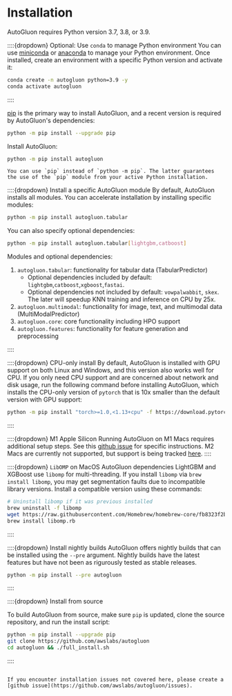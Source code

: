 # Installation

AutoGluon requires Python version 3.7, 3.8, or 3.9. 

::::{dropdown} Optional: Use `conda` to manage Python environment
You can use [miniconda](https://docs.conda.io/en/latest/miniconda.html) or [anaconda](https://www.anaconda.com/products/distribution) to
manage your Python environment. Once installed, create an environment with a specific Python version and activate it:

```bash
conda create -n autogluon python=3.9 -y
conda activate autogluon
```
::::

[pip](https://pip.pypa.io/en/stable/installation/) is the primary way to install AutoGluon, and a recent version is required by AutoGluon's dependencies:

```bash
python -m pip install --upgrade pip
```

Install AutoGluon:

```bash
python -m pip install autogluon
```

````{tip}
You can use `pip` instead of `python -m pip`. The latter guarantees the use of the `pip` module from your active Python installation.
````

::::{dropdown} Install a specific AutoGluon module
By default, AutoGluon installs all modules. You can accelerate installation by installing specific modules:

```bash
python -m pip install autogluon.tabular
```

You can also specify optional dependencies:

```bash
python -m pip install autogluon.tabular[lightgbm,catboost]
```

Modules and optional dependencies:

1. `autogluon.tabular`: functionality for tabular data (TabularPredictor)
   - Optional dependencies included by default: `lightgbm`,`catboost`,`xgboost`,`fastai`.
   - Optional dependencies not included by default: `vowpalwabbit`, `skex`. The later will speedup KNN training and inference on CPU by 25x.
1. `autogluon.multimodal`: functionality for image, text, and multimodal data (MultiModalPredictor)
1. `autogluon.core`: core functionality including HPO support
1. `autogluon.features`: functionality for feature generation and preprocessing

::::

::::{dropdown} CPU-only install
By default, AutoGluon is installed with GPU support on both Linux and Windows, and this version also works well for CPU. If you only need CPU support and are concerned about network and disk usage, run the following command before installing AutoGluon, which installs the CPU-only version of `pytorch` that is 10x smaller than the default version with GPU support:

```bash
python -m pip install "torch>=1.0,<1.13+cpu" -f https://download.pytorch.org/whl/cpu/torch_stable.html
```
::::

::::{dropdown} M1 Apple Silicon
Running AutoGluon on M1 Macs requires additional setup steps. See this [github issue](https://github.com/awslabs/autogluon/issues/1242#issuecomment-1285276870) for specific instructions. M2 Macs are currently not supported, but support is being tracked [here](https://github.com/awslabs/autogluon/issues/2271).
::::

::::{dropdown} `LibOMP` on MacOS
AutoGluon dependencies LightGBM and XGBoost use `libomp` for multi-threading. If you install `libomp` via `brew install libomp`, you may get segmentation faults due to incompatible library versions. Install a compatible version using these commands:

```bash
# Uninstall libomp if it was previous installed
brew uninstall -f libomp
wget https://raw.githubusercontent.com/Homebrew/homebrew-core/fb8323f2b170bd4ae97e1bac9bf3e2983af3fdb0/Formula/libomp.rb
brew install libomp.rb
```
::::

::::{dropdown} Install nightly builds
AutoGluon offers nightly builds that can be installed using the `--pre` argument. Nightly builds have the latest features but have not been as rigurously tested as stable releases.

```bash
python -m pip install --pre autogluon
```
::::


::::{dropdown} Install from source

To build AutoGluon from source, make sure `pip` is updated, clone the source repository, and run the install script:

```bash
python -m pip install --upgrade pip
git clone https://github.com/awslabs/autogluon
cd autogluon && ./full_install.sh
```

::::

````{admonition} Trouble Shooting

If you encounter installation issues not covered here, please create a [github issue](https://github.com/awslabs/autogluon/issues).
````